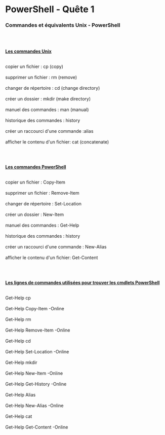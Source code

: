 # PowerShell - Quête 1 </br>
### Commandes et équivalents Unix - PowerShell
<br>
<br>

**<ins>Les commandes Unix</ins>** 

<br> copier un fichier : cp (copy) </br>
<br> supprimer un fichier : rm (remove) </br>
<br> changer de répertoire : cd (change directory) </br>
<br> créer un dossier : mkdir (make directory) </br>
<br> manuel des commandes : man (manual) </br>
<br> historique des commandes : history </br>
<br> créer un raccourci d'une commande :alias </br>
<br> afficher le contenu d'un fichier: cat (concatenate) </br>

<br>
<br>

**<ins>Les commandes PowerShell</ins>**

<br> copier un fichier : Copy-Item </br>
<br> supprimer un fichier : Remove-Item </br>
<br> changer de répertoire : Set-Location </br>
<br> créer un dossier : New-Item </br>
<br> manuel des commandes : Get-Help </br>
<br> historique des commandes : history </br>
<br> créer un raccourci d'une commande : New-Alias </br>
<br> afficher le contenu d'un fichier: Get-Content </br>

<br>
<br>

**<ins> Les lignes de commandes utilisées pour trouver les cmdlets PowerShell</ins>**


<br> Get-Help cp </br>
<br> Get-Help Copy-Item -Online </br>
<br> Get-Help rm </br>
<br> Get-Help Remove-Item -Online </br>
<br> Get-Help cd </br>
<br> Get-Help Set-Location -Online </br>
<br> Get-Help mkdir </br>
<br> Get-Help New-Item -Online </br>
<br> Get-Help Get-History -Online </br>
<br> Get-Help Alias </br>
<br> Get-Help New-Alias -Online </br>
<br> Get-Help cat </br>
<br> Get-Help Get-Content -Online </br>

